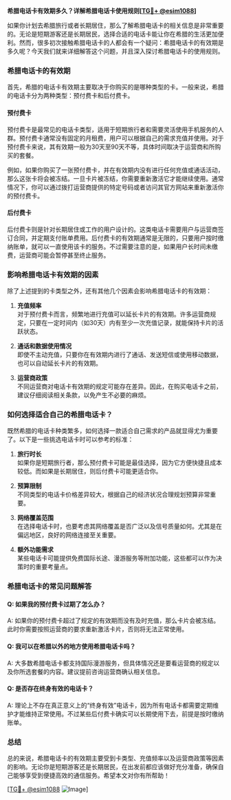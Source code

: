**希腊电话卡有效期多久？详解希腊电话卡使用规则[[TG💪+ @esim1088](https://t.me/s/esim1088)]**

如果你计划去希腊旅行或者长期居住，那么了解希腊电话卡的相关信息是非常重要的。无论是短期游客还是长期居民，选择合适的电话卡能让你在希腊的生活更加便利。然而，很多初次接触希腊电话卡的人都会有一个疑问：希腊电话卡的有效期是多久呢？今天我们就来详细解答这个问题，并且深入探讨希腊电话卡的使用规则。

### 希腊电话卡的有效期

首先，希腊的电话卡有效期主要取决于你购买的是哪种类型的卡。一般来说，希腊的电话卡分为两种类型：预付费卡和后付费卡。

#### 预付费卡

预付费卡是最常见的电话卡类型，适用于短期旅行者和需要灵活使用手机服务的人群。预付费卡通常没有固定的月租费，用户可以根据自己的需求充值并使用。对于预付费卡来说，其有效期一般为30天至90天不等，具体时间取决于运营商和所购买的套餐。

例如，如果你购买了一张预付费卡，并在有效期内没有进行任何充值或通话活动，那么这张卡将会被冻结。一旦卡片被冻结，你需要重新激活它才能继续使用。通常情况下，你可以通过拨打运营商提供的特定号码或者访问其官方网站来重新激活你的预付费卡。

#### 后付费卡

后付费卡则是针对长期居住或工作的用户设计的。这类电话卡需要用户与运营商签订合同，并定期支付账单费用。后付费卡的有效期通常是无限的，只要用户按时缴纳账单，就可以一直使用该卡的服务。不过需要注意的是，如果用户长时间未缴费，运营商可能会暂停甚至终止服务。

### 影响希腊电话卡有效期的因素

除了上述提到的卡类型之外，还有其他几个因素会影响希腊电话卡的有效期：

1. **充值频率**  
   对于预付费卡而言，频繁地进行充值可以延长卡片的有效期。许多运营商规定，只要在一定时间内（如30天）内有至少一次充值记录，就能保持卡片的活跃状态。

2. **通话和数据使用情况**  
   即使不主动充值，只要你在有效期内进行了通话、发送短信或使用移动数据，也可以自动延长卡片的有效期。

3. **运营商政策**  
   不同运营商对电话卡有效期的规定可能存在差异。因此，在购买电话卡之前，建议仔细阅读相关条款，以免产生不必要的麻烦。

### 如何选择适合自己的希腊电话卡？

既然希腊的电话卡种类繁多，如何选择一款适合自己需求的产品就显得尤为重要了。以下是一些挑选电话卡时可以参考的标准：

1. **旅行时长**  
   如果你是短期旅行者，那么预付费卡可能是最佳选择，因为它方便快捷且成本较低。而如果是长期居住，则后付费卡可能更适合你。

2. **预算限制**  
   不同类型的电话卡价格差异较大，根据自己的经济状况合理规划预算非常重要。

3. **网络覆盖范围**  
   在选择电话卡时，也要考虑其网络覆盖是否广泛以及信号质量如何。尤其是在偏远地区，良好的网络连接至关重要。

4. **额外功能需求**  
   某些电话卡可能提供免费国际长途、漫游服务等附加功能，这些都可以作为决策时的重要考量点。

### 希腊电话卡的常见问题解答

#### Q: 如果我的预付费卡过期了怎么办？
A: 如果你的预付费卡超过了规定的有效期而没有及时充值，那么卡片会被冻结。此时你需要按照运营商的要求重新激活卡片，否则将无法正常使用。

#### Q: 我可以在希腊以外的地方使用希腊电话卡吗？
A: 大多数希腊电话卡都支持国际漫游服务，但具体情况还是要看运营商的规定以及你所选套餐的内容。建议提前咨询运营商确认相关信息。

#### Q: 是否存在终身有效的电话卡？
A: 理论上不存在真正意义上的“终身有效”电话卡，因为所有电话卡都需要定期维护才能维持正常使用。不过某些后付费卡确实可以长期使用下去，前提是按时缴纳账单。

### 总结

总的来说，希腊电话卡的有效期主要受到卡类型、充值频率以及运营商政策等因素的影响。无论你是短期游客还是长期居民，在出发前都应该做好充分准备，确保自己能够享受到便捷高效的通信服务。希望本文对你有所帮助！

[[TG💪+ @esim1088](https://t.me/s/esim1088) ![Image](https://i.postimg.cc/4NQfJmqS/Snipaste-2025-05-13-00-14-12.png)]